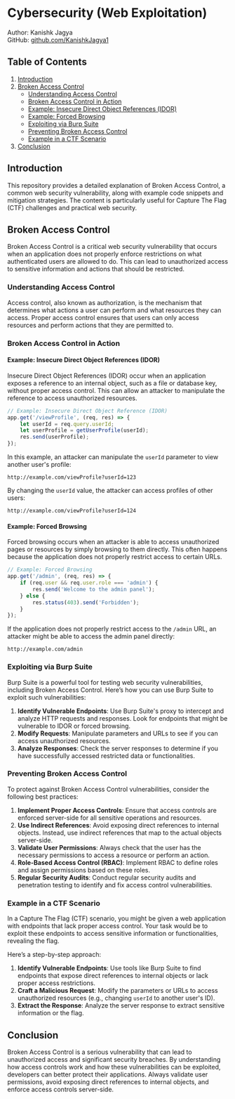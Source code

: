 # Cybersecurity (Web Exploitation)
Author: Kanishk Jagya  
GitHub: [github.com/KanishkJagya1](https://github.com/KanishkJagya1)

## Table of Contents
1. [Introduction](#introduction)
2. [Broken Access Control](#broken-access-control)
    - [Understanding Access Control](#understanding-access-control)
    - [Broken Access Control in Action](#broken-access-control-in-action)
    - [Example: Insecure Direct Object References (IDOR)](#example-insecure-direct-object-references-idor)
    - [Example: Forced Browsing](#example-forced-browsing)
    - [Exploiting via Burp Suite](#exploiting-via-burp-suite)
    - [Preventing Broken Access Control](#preventing-broken-access-control)
    - [Example in a CTF Scenario](#example-in-a-ctf-scenario)
3. [Conclusion](#conclusion)

## Introduction
This repository provides a detailed explanation of Broken Access Control, a common web security vulnerability, along with example code snippets and mitigation strategies. The content is particularly useful for Capture The Flag (CTF) challenges and practical web security.

## Broken Access Control
Broken Access Control is a critical web security vulnerability that occurs when an application does not properly enforce restrictions on what authenticated users are allowed to do. This can lead to unauthorized access to sensitive information and actions that should be restricted.

### Understanding Access Control
Access control, also known as authorization, is the mechanism that determines what actions a user can perform and what resources they can access. Proper access control ensures that users can only access resources and perform actions that they are permitted to.

### Broken Access Control in Action
#### Example: Insecure Direct Object References (IDOR)
Insecure Direct Object References (IDOR) occur when an application exposes a reference to an internal object, such as a file or database key, without proper access control. This can allow an attacker to manipulate the reference to access unauthorized resources.

```javascript
// Example: Insecure Direct Object Reference (IDOR)
app.get('/viewProfile', (req, res) => {
    let userId = req.query.userId;
    let userProfile = getUserProfile(userId);
    res.send(userProfile);
});
```

In this example, an attacker can manipulate the `userId` parameter to view another user's profile:

```
http://example.com/viewProfile?userId=123
```

By changing the `userId` value, the attacker can access profiles of other users:

```
http://example.com/viewProfile?userId=124
```

#### Example: Forced Browsing
Forced browsing occurs when an attacker is able to access unauthorized pages or resources by simply browsing to them directly. This often happens because the application does not properly restrict access to certain URLs.

```javascript
// Example: Forced Browsing
app.get('/admin', (req, res) => {
    if (req.user && req.user.role === 'admin') {
        res.send('Welcome to the admin panel');
    } else {
        res.status(403).send('Forbidden');
    }
});
```

If the application does not properly restrict access to the `/admin` URL, an attacker might be able to access the admin panel directly:

```
http://example.com/admin
```

### Exploiting via Burp Suite
Burp Suite is a powerful tool for testing web security vulnerabilities, including Broken Access Control. Here’s how you can use Burp Suite to exploit such vulnerabilities:

1. **Identify Vulnerable Endpoints**: Use Burp Suite's proxy to intercept and analyze HTTP requests and responses. Look for endpoints that might be vulnerable to IDOR or forced browsing.
2. **Modify Requests**: Manipulate parameters and URLs to see if you can access unauthorized resources.
3. **Analyze Responses**: Check the server responses to determine if you have successfully accessed restricted data or functionalities.

### Preventing Broken Access Control
To protect against Broken Access Control vulnerabilities, consider the following best practices:

1. **Implement Proper Access Controls**: Ensure that access controls are enforced server-side for all sensitive operations and resources.
2. **Use Indirect References**: Avoid exposing direct references to internal objects. Instead, use indirect references that map to the actual objects server-side.
3. **Validate User Permissions**: Always check that the user has the necessary permissions to access a resource or perform an action.
4. **Role-Based Access Control (RBAC)**: Implement RBAC to define roles and assign permissions based on these roles.
5. **Regular Security Audits**: Conduct regular security audits and penetration testing to identify and fix access control vulnerabilities.

### Example in a CTF Scenario
In a Capture The Flag (CTF) scenario, you might be given a web application with endpoints that lack proper access control. Your task would be to exploit these endpoints to access sensitive information or functionalities, revealing the flag.

Here’s a step-by-step approach:

1. **Identify Vulnerable Endpoints**: Use tools like Burp Suite to find endpoints that expose direct references to internal objects or lack proper access restrictions.
2. **Craft a Malicious Request**: Modify the parameters or URLs to access unauthorized resources (e.g., changing `userId` to another user's ID).
3. **Extract the Response**: Analyze the server response to extract sensitive information or the flag.

## Conclusion
Broken Access Control is a serious vulnerability that can lead to unauthorized access and significant security breaches. By understanding how access controls work and how these vulnerabilities can be exploited, developers can better protect their applications. Always validate user permissions, avoid exposing direct references to internal objects, and enforce access controls server-side.